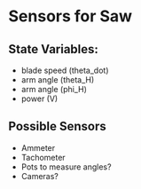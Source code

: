 # Sensors for Saw

## State Variables:
- blade speed (theta_dot)
- arm angle (theta_H)
- arm angle (phi_H)
- power (V)

## Possible Sensors
- Ammeter
- Tachometer
- Pots to measure angles?
- Cameras?

